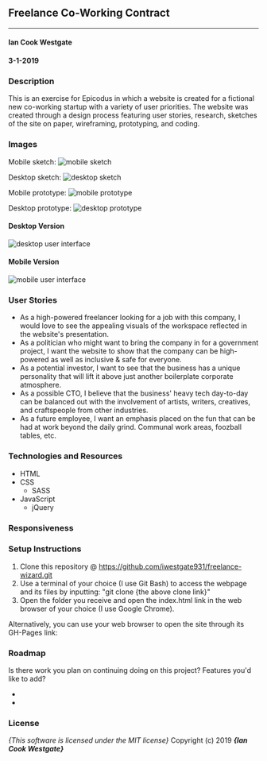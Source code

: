 ## Freelance Co-Working Contract
---

#### Ian Cook Westgate
#### 3-1-2019

### Description

This is an exercise for Epicodus in which a website is created for a fictional new co-working startup with a variety of user priorities. The website was created through a design process featuring user stories, research, sketches of the site on paper, wireframing, prototyping, and coding.

### Images

Mobile sketch: ![mobile sketch](img/)

Desktop sketch: ![desktop sketch](img/)

Mobile prototype: ![mobile prototype](img/)

Desktop prototype: ![desktop prototype](img/)

#### Desktop Version

![desktop user interface](img/)

#### Mobile Version

![mobile user interface](img/)

### User Stories

* As a high-powered freelancer looking for a job with this company, I would love to see the appealing visuals of the workspace reflected in the website's presentation.
* As a politician who might want to bring the company in for a government project, I want the website to show that the company can be high-powered as well as inclusive & safe for everyone.
* As a potential investor, I want to see that the business has a unique personality that will lift it above just another boilerplate corporate atmosphere.
* As a possible CTO, I believe that the business' heavy tech day-to-day can be balanced out with the involvement of artists, writers, creatives, and craftspeople from other industries.
* As a future employee, I want an emphasis placed on the fun that can be had at work beyond the daily grind. Communal work areas, foozball tables, etc.

### Technologies and Resources

* HTML
* CSS
  * SASS
* JavaScript
  * jQuery

### Responsiveness



### Setup Instructions

1. Clone this repository @ https://github.com/iwestgate931/freelance-wizard.git
2. Use a terminal of your choice (I use Git Bash) to access the webpage and its files by inputting: "git clone {the above clone link}"
3. Open the folder you receive and open the index.html link in the web browser of your choice (I use Google Chrome).

Alternatively, you can use your web browser to open the site through its GH-Pages link:

### Roadmap

Is there work you plan on continuing doing on this project? Features you'd like to add?

*
*

### License

*{This software is licensed under the MIT license}*
Copyright (c) 2019 **_{Ian Cook Westgate}_**
